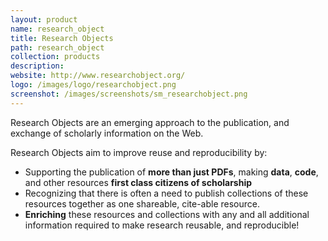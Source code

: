```yaml
---
layout: product
name: research_object
title: Research Objects
path: research_object
collection: products
description:
website: http://www.researchobject.org/
logo: /images/logo/researchobject.png
screenshot: /images/screenshots/sm_researchobject.png
---
```


Research Objects are an emerging approach to the publication, and exchange of scholarly information on the Web.

Research Objects aim to improve reuse and reproducibility by:

* Supporting the publication of **more than just PDFs**, making **data**, **code**, and other resources **first class citizens of scholarship**
* Recognizing that there is often a need to publish collections of these resources together as one shareable, cite-able resource.
* **Enriching** these resources and collections with any and all additional information required to make research reusable, and reproducible!
